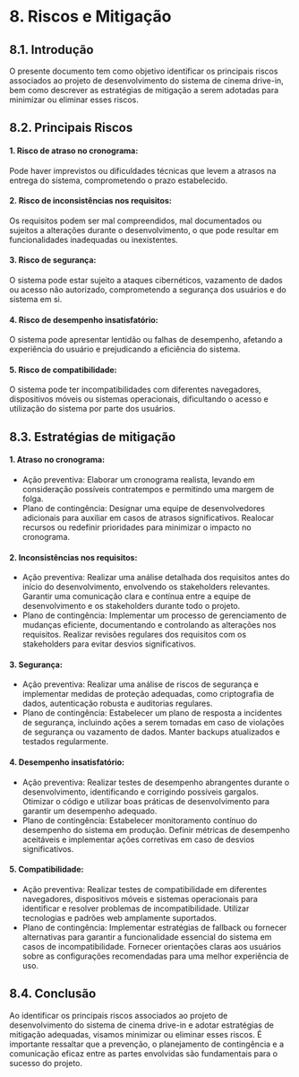 # 8. Riscos e Mitigação

## 8.1. Introdução

O presente documento tem como objetivo identificar os principais riscos associados ao projeto de desenvolvimento do sistema de cinema drive-in, bem como descrever as estratégias de mitigação a serem adotadas para minimizar ou eliminar esses riscos.

## 8.2. Principais Riscos

#### 1. Risco de atraso no cronograma:

Pode haver imprevistos ou dificuldades técnicas que levem a atrasos na entrega do sistema, comprometendo o prazo estabelecido.

#### 2. Risco de inconsistências nos requisitos:

Os requisitos podem ser mal compreendidos, mal documentados ou sujeitos a alterações durante o desenvolvimento, o que pode resultar em funcionalidades inadequadas ou inexistentes.

#### 3. Risco de segurança:

O sistema pode estar sujeito a ataques cibernéticos, vazamento de dados ou acesso não autorizado, comprometendo a segurança dos usuários e do sistema em si.

#### 4. Risco de desempenho insatisfatório:

O sistema pode apresentar lentidão ou falhas de desempenho, afetando a experiência do usuário e prejudicando a eficiência do sistema.

#### 5. Risco de compatibilidade:

O sistema pode ter incompatibilidades com diferentes navegadores, dispositivos móveis ou sistemas operacionais, dificultando o acesso e utilização do sistema por parte dos usuários.

## 8.3. Estratégias de mitigação

#### 1. Atraso no cronograma:

- Ação preventiva: Elaborar um cronograma realista, levando em consideração possíveis contratempos e permitindo uma margem de folga.
- Plano de contingência: Designar uma equipe de desenvolvedores adicionais para auxiliar em casos de atrasos significativos. Realocar recursos ou redefinir prioridades para minimizar o impacto no cronograma.

#### 2. Inconsistências nos requisitos:

- Ação preventiva: Realizar uma análise detalhada dos requisitos antes do início do desenvolvimento, envolvendo os stakeholders relevantes. Garantir uma comunicação clara e contínua entre a equipe de desenvolvimento e os stakeholders durante todo o projeto.
- Plano de contingência: Implementar um processo de gerenciamento de mudanças eficiente, documentando e controlando as alterações nos requisitos. Realizar revisões regulares dos requisitos com os stakeholders para evitar desvios significativos.

#### 3. Segurança:

- Ação preventiva: Realizar uma análise de riscos de segurança e implementar medidas de proteção adequadas, como criptografia de dados, autenticação robusta e auditorias regulares.
- Plano de contingência: Estabelecer um plano de resposta a incidentes de segurança, incluindo ações a serem tomadas em caso de violações de segurança ou vazamento de dados. Manter backups atualizados e testados regularmente.

#### 4. Desempenho insatisfatório:

- Ação preventiva: Realizar testes de desempenho abrangentes durante o desenvolvimento, identificando e corrigindo possíveis gargalos. Otimizar o código e utilizar boas práticas de desenvolvimento para garantir um desempenho adequado.
- Plano de contingência: Estabelecer monitoramento contínuo do desempenho do sistema em produção. Definir métricas de desempenho aceitáveis e implementar ações corretivas em caso de desvios significativos.

#### 5. Compatibilidade:

- Ação preventiva: Realizar testes de compatibilidade em diferentes navegadores, dispositivos móveis e sistemas operacionais para identificar e resolver problemas de incompatibilidade. Utilizar tecnologias e padrões web amplamente suportados.
- Plano de contingência: Implementar estratégias de fallback ou fornecer alternativas para garantir a funcionalidade essencial do sistema em casos de incompatibilidade. Fornecer orientações claras aos usuários sobre as configurações recomendadas para uma melhor experiência de uso.

## 8.4. Conclusão

Ao identificar os principais riscos associados ao projeto de desenvolvimento do sistema de cinema drive-in e adotar estratégias de mitigação adequadas, visamos minimizar ou eliminar esses riscos. É importante ressaltar que a prevenção, o planejamento de contingência e a comunicação eficaz entre as partes envolvidas são fundamentais para o sucesso do projeto.
